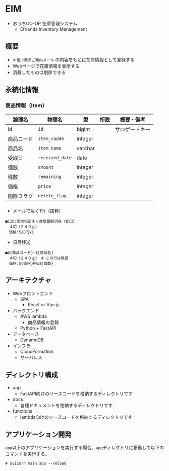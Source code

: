 # EIM

- おうちCO-OP 在庫管理システム
    - Efriends Inventory Management

## 概要

- `お届け商品ご案内メール` の内容をもとに在庫情報として登録する
- Webページで在庫情報を表示する
- 消費したものは削除できる

## 永続化情報

### 商品情報（Item）

|論理名|物理名|型|桁数|概要・備考|
|-|-|-|-|-|
| id | `id` | bigint | | サロゲートキー |
| 商品コード | `item_codde` | integer | | |
| 商品名 | `item_name` | varchar | | |
| 受取日 | `received_date` | date | | |
| 個数 | `amount` | integer | | |
| 残数 | `remaining` | integer | | |
| 価格 | `price` | integer | | |
| 削除フラグ | `delete_flag` | integer | | |

#### 

- メールで届く1行（抜粋）
```
■110:産地指定チリ産塩銀鮭切身（甘口）
　４切（２４０ｇ）
　価格:520円x1
```
- 項目移送
```
■${商品コード}:${商品名}
　４切（２４０ｇ） # この行は無視
　価格:${価格}円x${個数}
```

## アーキテクチャ

- Webフロントエンド
    - SPA
        - React or Vue.js
- バックエンド
    - AWS lambda
        - 商品情報の登録
    - Python + FastAPI
- データベース
    - DynamoDB
- インフラ
    - CloudFormation
    - サーバレス

## ディレクトリ構成

- app
  - FastAPI向けのソースコードを格納するディレクトリです
- docs
  - 各種ドキュメントを格納するディレクトリです
- functions
  - lambda向けのソースコードを格納するディレクトリです

## アプリケーション開発

`app`以下のアプリケーションを実行する場合、`app`ディレクトリに移動して以下のコマンドを実行する。

```
# uvicorn main:app --reload
```
